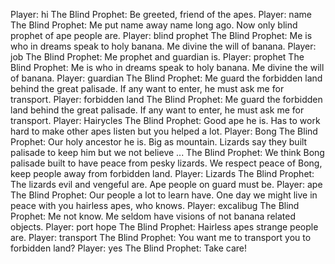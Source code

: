 Player: hi
The Blind Prophet: Be greeted, friend of the apes.
Player: name
The Blind Prophet: Me put name away name long ago. Now only blind prophet of ape people are.
Player: blind prophet
The Blind Prophet: Me is who in dreams speak to holy banana. Me divine the will of banana.
Player: job
The Blind Prophet: Me prophet and guardian is.
Player: prophet
The Blind Prophet: Me is who in dreams speak to holy banana. Me divine the will of banana.
Player: guardian
The Blind Prophet: Me guard the forbidden land behind the great palisade. If any want to enter, he must ask me for transport.
Player: forbidden land
The Blind Prophet: Me guard the forbidden land behind the great palisade. If any want to enter, he must ask me for transport.
Player: Hairycles
The Blind Prophet: Good ape he is. Has to work hard to make other apes listen but you helped a lot.
Player: Bong
The Blind Prophet: Our holy ancestor he is. Big as mountain. Lizards say they built palisade to keep him but we not believe ...
The Blind Prophet: We think Bong palisade built to have peace from pesky lizards. We respect peace of Bong, keep people away from forbidden land.
Player: Lizards
The Blind Prophet: The lizards evil and vengeful are. Ape people on guard must be.
Player: ape
The Blind Prophet: Our people a lot to learn have. One day we might live in peace with you hairless apes, who knows.
Player: excalibug
The Blind Prophet: Me not know. Me seldom have visions of not banana related objects.
Player: port hope
The Blind Prophet: Hairless apes strange people are.
Player: transport
The Blind Prophet: You want me to transport you to forbidden land?
Player: yes
The Blind Prophet: Take care!